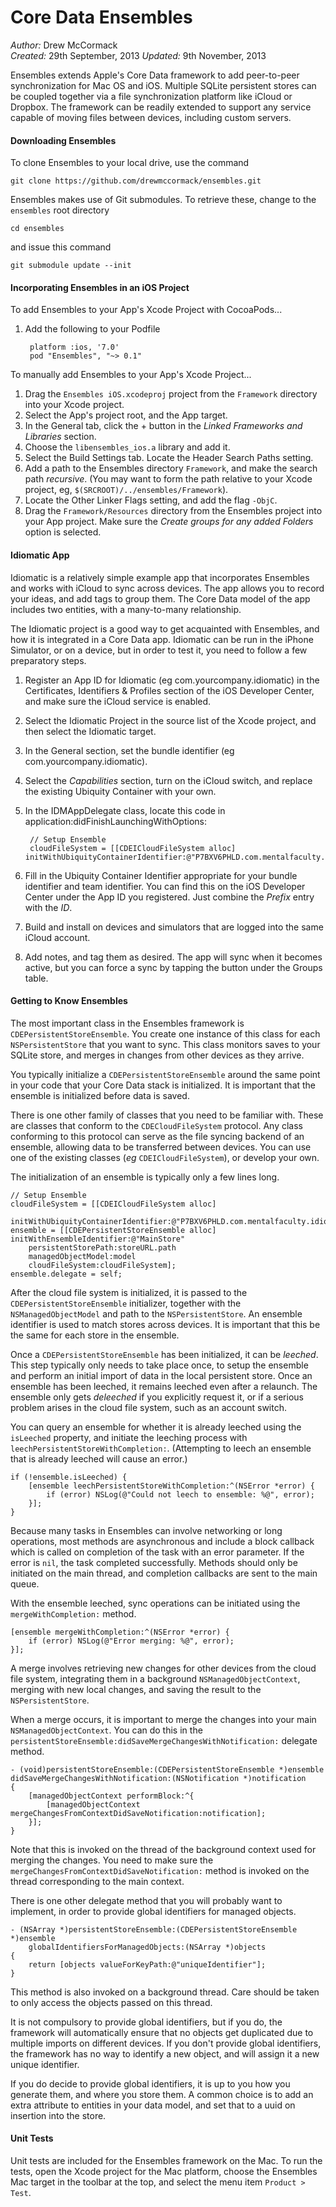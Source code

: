 Core Data Ensembles
===

_Author:_ Drew McCormack<br>
_Created:_ 29th September, 2013
_Updated:_ 9th November, 2013

Ensembles extends Apple's Core Data framework to add peer-to-peer synchronization for Mac OS and iOS. Multiple SQLite persistent stores can be coupled together via a file synchronization platform like iCloud or Dropbox. The framework can be readily extended to support any service capable of moving files between devices, including custom servers.

#### Downloading Ensembles

To clone Ensembles to your local drive, use the command

	git clone https://github.com/drewmccormack/ensembles.git

Ensembles makes use of Git submodules. To retrieve these, change to the `ensembles` root directory
	
	cd ensembles
	
and issue this command

	git submodule update --init

#### Incorporating Ensembles in an iOS Project

To add Ensembles to your App's Xcode Project with CocoaPods...

1. Add the following to your Podfile 

		platform :ios, '7.0'
		pod "Ensembles", "~> 0.1"

To manually add Ensembles to your App's Xcode Project...

1. Drag the `Ensembles iOS.xcodeproj` project from the `Framework` directory into your Xcode project.
2. Select the App's project root, and the App target.
3. In the General tab, click the + button in the _Linked Frameworks and Libraries_ section.
4. Choose the `libensembles_ios.a` library and add it.
5. Select the Build Settings tab. Locate the Header Search Paths setting. 
6. Add a path to the Ensembles directory `Framework`, and make the search path _recursive_. (You may want to form the path relative to your Xcode project, eg, `$(SRCROOT)/../ensembles/Framework`).
7. Locate the Other Linker Flags setting, and add the flag `-ObjC`.
8. Drag the `Framework/Resources` directory from the Ensembles project into your App project. Make sure the _Create groups for any added Folders_ option is selected.

#### Idiomatic  App

Idiomatic is a relatively simple example app that incorporates Ensembles and works with iCloud to sync across devices. The app allows you to record your ideas, and add tags to group them. The Core Data model of the app includes two entities, with a many-to-many relationship.

The Idiomatic project is a good way to get acquainted with Ensembles, and how it is integrated in a Core Data app. Idiomatic can be run in the iPhone Simulator, or on a device, but in order to test it, you need to follow a few preparatory steps.

1. Register an App ID for Idiomatic (eg com.yourcompany.idiomatic) in the Certificates, Identifiers & Profiles section of the iOS Developer Center, and make sure the iCloud service is enabled.
2. Select the Idiomatic Project in the source list of the Xcode project, and then select the Idiomatic target.
3. In the General section, set the bundle identifier (eg com.yourcompany.idiomatic).
4. Select the _Capabilities_ section, turn on the iCloud switch, and replace the existing Ubiquity Container with your own.
5. In the IDMAppDelegate class, locate this code in application:didFinishLaunchingWithOptions:

		// Setup Ensemble
		cloudFileSystem = [[CDEICloudFileSystem alloc] initWithUbiquityContainerIdentifier:@"P7BXV6PHLD.com.mentalfaculty.idiomatic"];

6. Fill in the Ubiquity Container Identifier appropriate for your bundle identifier and team identifier. You can find this on the iOS Developer Center under the App ID you registered. Just combine the _Prefix_ entry with the _ID_.
7. Build and install on devices and simulators that are logged into the same iCloud account.
8. Add notes, and tag them as desired. The app will sync when it becomes active, but you can force a sync by tapping the button under the Groups table.

#### Getting to Know Ensembles

The most important class in the Ensembles framework is `CDEPersistentStoreEnsemble`. You create one instance of this class for each `NSPersistentStore` that you want to sync. This class monitors saves to your SQLite store, and merges in changes from other devices as they arrive.

You typically initialize a `CDEPersistentStoreEnsemble` around the same point in your code that your Core Data stack is initialized. It is important that the ensemble is initialized before data is saved.

There is one other family of classes that you need to be familiar with. These are classes that conform to the `CDECloudFileSystem` protocol. Any class conforming to this protocol can serve as the file syncing backend of an ensemble, allowing data to be transferred between devices. You can use one of the existing classes (_eg_ `CDEICloudFileSystem`), or develop your own.

The initialization of an ensemble is typically only a few lines long.

	// Setup Ensemble
	cloudFileSystem = [[CDEICloudFileSystem alloc] 
		initWithUbiquityContainerIdentifier:@"P7BXV6PHLD.com.mentalfaculty.idiomatic"];
	ensemble = [[CDEPersistentStoreEnsemble alloc] initWithEnsembleIdentifier:@"MainStore" 
		persistentStorePath:storeURL.path 
		managedObjectModel:model 
		cloudFileSystem:cloudFileSystem];
	ensemble.delegate = self;

After the cloud file system is initialized, it is passed to the `CDEPersistentStoreEnsemble` initializer, together with the `NSManagedObjectModel` and path to the `NSPersistentStore`. An ensemble identifier is used to match stores across devices. It is important that this be the same for each store in the ensemble.

Once a `CDEPersistentStoreEnsemble` has been initialized, it can be _leeched_. This step typically only needs to take place once, to setup the ensemble and perform an initial import of data in the local persistent store. Once an ensemble has been leeched, it remains leeched even after a relaunch. The ensemble only gets _deleeched_ if you explicitly request it, or if a serious problem arises in the cloud file system, such as an account switch.

You can query an ensemble for whether it is already leeched using the `isLeeched` property, and initiate the leeching process with `leechPersistentStoreWithCompletion:`. (Attempting to leech an ensemble that is already leeched will cause an error.)

	if (!ensemble.isLeeched) {
	    [ensemble leechPersistentStoreWithCompletion:^(NSError *error) {
	        if (error) NSLog(@"Could not leech to ensemble: %@", error);
	    }];
	}

Because many tasks in Ensembles can involve networking or long operations, most methods are asynchronous and include a block callback which is called on completion of the task with an error parameter. If the error is `nil`, the task completed successfully. Methods should only be initiated on the main thread, and completion callbacks are sent to the main queue.

With the ensemble leeched, sync operations can be initiated using the `mergeWithCompletion:` method.

	[ensemble mergeWithCompletion:^(NSError *error) {
	    if (error) NSLog(@"Error merging: %@", error);
	}];	

A merge involves retrieving new changes for other devices from the cloud file system, integrating them in a background `NSManagedObjectContext`, merging with new local changes, and saving the result to the `NSPersistentStore`.

When a merge occurs, it is important to merge the changes into your main `NSManagedObjectContext`. You can do this in the `persistentStoreEnsemble:didSaveMergeChangesWithNotification:` delegate method. 

	- (void)persistentStoreEnsemble:(CDEPersistentStoreEnsemble *)ensemble didSaveMergeChangesWithNotification:(NSNotification *)notification
	{
	    [managedObjectContext performBlock:^{
	        [managedObjectContext mergeChangesFromContextDidSaveNotification:notification];
	    }];
	}

Note that this is invoked on the thread of the background context used for merging the changes. You need to make sure the `mergeChangesFromContextDidSaveNotification:` method is invoked on the thread corresponding to the main context.

There is one other delegate method that you will probably want to implement, in order to provide global identifiers for managed objects. 

	- (NSArray *)persistentStoreEnsemble:(CDEPersistentStoreEnsemble *)ensemble 
		globalIdentifiersForManagedObjects:(NSArray *)objects
	{
	    return [objects valueForKeyPath:@"uniqueIdentifier"];
	} 

This method is also invoked on a background thread. Care should be taken to only access the objects passed on this thread.

It is not compulsory to provide global identifiers, but if you do, the framework will automatically ensure that no objects get duplicated due to multiple imports on different devices. If you don't provide global identifiers, the framework has no way to identify a new object, and will assign it a new unique identifier.

If you do decide to provide global identifiers, it is up to you how you generate them, and where you store them. A common choice is to add an extra attribute to entities in your data model, and set that to a uuid on insertion into the store.

#### Unit Tests

Unit tests are included for the Ensembles framework on the Mac. To run the tests, open the Xcode project for the Mac platform, choose the Ensembles Mac target in the toolbar at the top, and select the menu item `Product > Test`.

